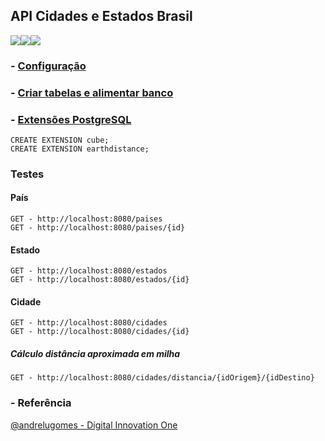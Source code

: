 ## API Cidades e Estados Brasil
<img src="https://img.shields.io/badge/JAVA-Spring%20Boot-green"/><img src="https://img.shields.io/badge/BD-PostgreSQL-blue"/><img src="https://img.shields.io/badge/Lombok-red"/>

### - [Configuração](https://github.com/gtanques/buscador-cidades-brasil/tree/main/src/main/resources)
### - [Criar tabelas e alimentar banco](https://github.com/gtanques/cidades-estados-brasil-sql)
### - [Extensões PostgreSQL](https://www.postgresql.org/docs/current/earthdistance.html) 
    CREATE EXTENSION cube; 
    CREATE EXTENSION earthdistance;

### Testes
#### País
    GET - http://localhost:8080/paises
    GET - http://localhost:8080/paises/{id} 
#### Estado
    GET - http://localhost:8080/estados
    GET - http://localhost:8080/estados/{id}
    
#### Cidade
    GET - http://localhost:8080/cidades
    GET - http://localhost:8080/cidades/{id}

##### Cálculo distância aproximada em milha 
    GET - http://localhost:8080/cidades/distancia/{idOrigem}/{idDestino}

### - Referência 
[@andrelugomes - Digital Innovation One](https://github.com/andrelugomes/digital-innovation-one/tree/master/cities-api)
    